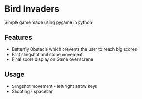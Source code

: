 
# Bird Invaders

Simple game made using pygame in python



## Features

- Butterfly Obstacle which prevents the user to reach big scores
- Fast slingshot and stone movement
- Final score display on Game over screne


## Usage

- Slingshot movement - left/right arrow keys
- Shooting - spacebar
